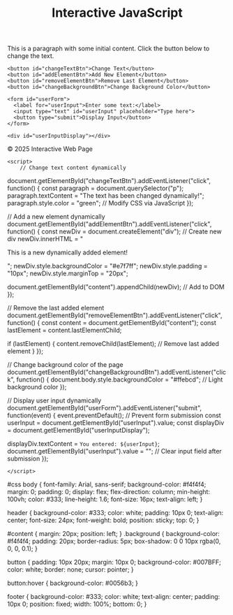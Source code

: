 <!DOCTYPE html>
<html lang="en">
<head>
  <meta charset="UTF-8">
  <meta name="viewport" content="width=device-width, initial-scale=1.0">
  <title>Interactive Web Page</title>
  <link rel="stylesheet" href="style.css">
</head>
<body>

  <header>
    <h1>Interactive JavaScript</h1>
  </header>

  <section id="content">
    <p>This is a paragraph with some initial content. Click the button below to change the text.</p>
    
    <button id="changeTextBtn">Change Text</button>
    <button id="addElementBtn">Add New Element</button>
    <button id="removeElementBtn">Remove Last Element</button>
    <button id="changeBackgroundBtn">Change Background Color</button>
    
    <form id="userForm">
      <label for="userInput">Enter some text:</label>
      <input type="text" id="userInput" placeholder="Type here">
      <button type="submit">Display Input</button>
    </form>
    
    <div id="userInputDisplay"></div>
  </section>

  <footer>
    <p>&copy; 2025 Interactive Web Page</p>
  </footer>

    <script>
        // Change text content dynamically
document.getElementById("changeTextBtn").addEventListener("click", function() {
  const paragraph = document.querySelector("p");
  paragraph.textContent = "The text has been changed dynamically!";
  paragraph.style.color = "green"; // Modify CSS via JavaScript
});

// Add a new element dynamically
document.getElementById("addElementBtn").addEventListener("click", function() {
  const newDiv = document.createElement("div");  // Create new div
  newDiv.innerHTML = "<p>This is a new dynamically added element!</p>";
  newDiv.style.backgroundColor = "#e7f7ff";
  newDiv.style.padding = "10px";
  newDiv.style.marginTop = "20px";
  
  document.getElementById("content").appendChild(newDiv);  // Add to DOM
});

// Remove the last added element
document.getElementById("removeElementBtn").addEventListener("click", function() {
  const content = document.getElementById("content");
  const lastElement = content.lastElementChild;
  
  if (lastElement) {
    content.removeChild(lastElement);  // Remove last added element
  }
});

// Change background color of the page
document.getElementById("changeBackgroundBtn").addEventListener("click", function() {
  document.body.style.backgroundColor = "#ffebcd"; // Light background color
});

// Display user input dynamically
document.getElementById("userForm").addEventListener("submit", function(event) {
  event.preventDefault();  // Prevent form submission
  const userInput = document.getElementById("userInput").value;
  const displayDiv = document.getElementById("userInputDisplay");

  displayDiv.textContent = `You entered: ${userInput}`;
  document.getElementById("userInput").value = "";  // Clear input field after submission
});

    </script>
</body>
</html>
#css
body {
    font-family: Arial, sans-serif;
    background-color: #f4f4f4;
    margin: 0;
    padding: 0;
    display: flex;
    flex-direction: column;
    min-height: 100vh;
    color: #333;
    line-height: 1.6;
    font-size: 16px;
    text-align: left; 
  }
  
  header {
    background-color: #333;
    color: white;
    padding: 10px 0;
    text-align: center;
    font-size: 24px;
    font-weight: bold;
    position: sticky;
    top: 0;
  }
  
  #content {
    margin: 20px;
    position: left;
  }
  .background {
    background-color: #f4f4f4;
    padding: 20px;
    border-radius: 5px;
    box-shadow: 0 0 10px rgba(0, 0, 0, 0.1);
  }
  
  button {
    padding: 10px 20px;
    margin: 10px 0;
    background-color: #007BFF;
    color: white;
    border: none;
    cursor: pointer;
  }
  
  button:hover {
    background-color: #0056b3;
  }
   
  footer {
    background-color: #333;
    color: white;
    text-align: center;
    padding: 10px 0;
    position: fixed;
    width: 100%;
    bottom: 0;
  }
  
